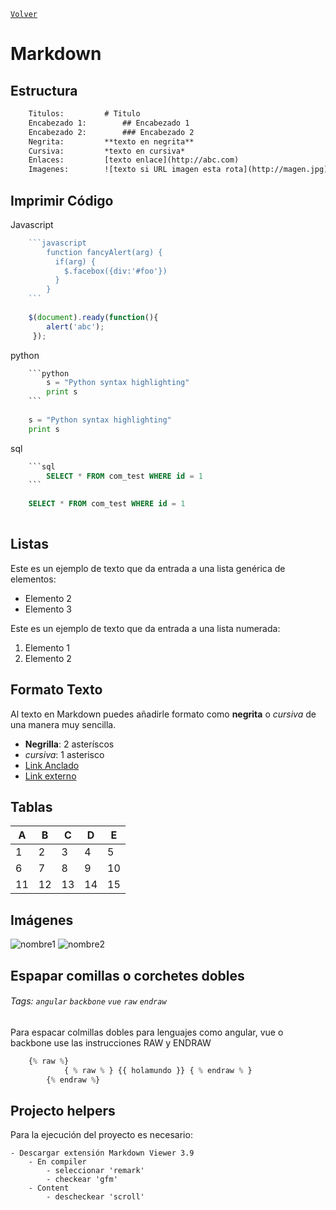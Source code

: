 ﻿[`Volver`](../index.html)

# Markdown

## Estructura

```html
	Titulos: 		 # Titulo
	Encabezado 1:		 ## Encabezado 1
	Encabezado 2:		 ### Encabezado 2
	Negrita:		 **texto en negrita**
	Cursiva:		 *texto en cursiva*
	Enlaces:		 [texto enlace](http://abc.com)
	Imagenes:		 ![texto si URL imagen esta rota](http://magen.jpg)
```

## Imprimir Código
Javascript
```javascript
	```javascript	
		function fancyAlert(arg) {
		  if(arg) {
			$.facebox({div:'#foo'})
		  }
		}
	```
	
	$(document).ready(function(){
		alert('abc');
	 });
```

python
```python
	```python
		s = "Python syntax highlighting"
		print s
	```	
	
	s = "Python syntax highlighting"
	print s
```

sql
```sql
	```sql
		SELECT * FROM com_test WHERE id = 1
	```
	
	SELECT * FROM com_test WHERE id = 1
	
```

## Listas
Este es un ejemplo de texto que da entrada a una lista genérica de elementos:
- Elemento 2
- Elemento 3

Este es un ejemplo de texto que da entrada a una lista numerada:
1. Elemento 1
2. Elemento 2

## Formato Texto
Al texto en Markdown puedes añadirle formato como **negrita** o *cursiva* de una manera muy sencilla.
- **Negrilla**: 2 asteríscos
- *cursiva*: 1 asterisco
- [Link Anclado](#yourLink)
- [Link externo](https://markdown.es/sintaxis-markdown/)

## Tablas
| A  | B  | C  |  D | E |
|---|---|---|---|---|
| 1 | 2 | 3 | 4 | 5 |
| 6 | 7 | 8 | 9 | 10 |
| 11  | 12 | 13 | 14 | 15 |


## Imágenes
![nombre1][img1]
![nombre2][img2]

[img1]: https://4.bp.blogspot.com/-cSRif2Hy-No/U-vU2kvfTiI/AAAAAAAAG8E/EAAPAphQvwo/a400/chrome_ico.png "Título alternativo"
[img2]: https://www.vozidea.com/wp-content/uploads/2013/03/Chrome-icono.3d.png "Título alternativo 2"


## Espapar comillas o corchetes dobles
###### Tags: `angular` `backbone` `vue` `raw` `endraw`

Para espacar colmillas dobles para lenguajes como angular, vue o backbone use las instrucciones RAW y ENDRAW

```javascript
	{% raw %}
    		{ % raw % } {{ holamundo }} { % endraw % }
	    {% endraw %}
```

## Projecto helpers

Para la ejecución del proyecto es necesario: 

	- Descargar extensión Markdown Viewer 3.9
		- En compiler 
			- seleccionar 'remark'
			- checkear 'gfm'
		- Content
			- descheckear 'scroll'
